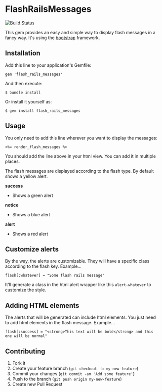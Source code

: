 # FlashRailsMessages

[![Build Status](https://travis-ci.org/alejandrogutierrez/flash_rails_messages.png?branch=master)](https://travis-ci.org/alejandrogutierrez/flash_rails_messages)

This gem provides an easy and simple way to display flash messages in a fancy way. It's using the
[bootstrap](http://twitter.github.io/bootstrap)
framework.

## Installation

Add this line to your application's Gemfile:

    gem 'flash_rails_messages'

And then execute:

    $ bundle install

Or install it yourself as:

    $ gem install flash_rails_messages

## Usage

You only need to add this line wherever you want to display the messages:

    <%= render_flash_messages %>

You should add the line above in your html view. You can add it in multiple places.


The flash messages are displayed according to the flash type. By default shows a yellow alert.

**success**
- Shows a green alert

**notice**
- Shows a blue alert

**alert**
- Shows a red alert

## Customize alerts

By the way, the alerts are customizable. They will have a specific class according to the flash key. Example...

    flash[:whatever] = "Some flash rails message"

It'll generate a class in the html alert wrapper like this `alert-whatever` to customize the style.

## Adding HTML elements

The alerts that will be generated can include html elements. You just need to add html elements in the flash message.
Example...

    flash[:success] = "<strong>This text will be bold</strong> and this one will be normal"

## Contributing

1. Fork it
2. Create your feature branch (`git checkout -b my-new-feature`)
3. Commit your changes (`git commit -am 'Add some feature'`)
4. Push to the branch (`git push origin my-new-feature`)
5. Create new Pull Request
